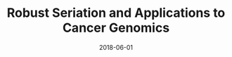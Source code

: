 ---
title: "Robust Seriation and Applications to Cancer Genomics"
collection: publications
permalink: /publications/2018-06-01-Robust-Seriation-and-Applications-to-Cancer-Genomics
date: 2018-06-01
paperurl: 'https://doi.org/10.48550/ARXIV.1806.00664'
citation: 'A.&nbsp;Recanati, N.&nbsp;Servant, J.-P. Vert, &amp; A.&nbsp;d&apos;Aspremont.
Robust seriation and applications to cancer genomics.
Technical Report arXiv 1806.00664, 2018.'
---
